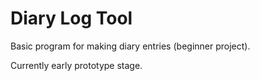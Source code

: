 # Diary Log Tool

Basic program for making diary entries (beginner project).

Currently early prototype stage.

